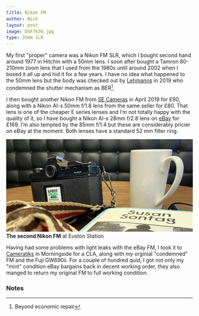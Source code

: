 ```yaml
---
title: Nikon FM
author: Nick
layout: post
image: DSF7639.jpg
type: 35mm SLR
---
```


My first "proper" camera was a Nikon FM SLR, which I bought second hand around 1977 in Hitchin with a 50mm lens. I soon after bought a Tamron 80-210mm zoom lens that I used from the 1980s until around 2002 when I boxed it all up and hid it for a few years. I have no idea what happened to the 50mm lens but the body was checked out by [Lehmanns](https://www.hlehmann.co.uk/) in 2019 who condemned the shutter mechanism as BER[^1]. 

I then bought another Nikon FM from [SE Cameras](https://www.ebay.co.uk/str/secameras) in April 2019 for £90, along with a Nikon AI-s 50mm f/1.8 lens from the same seller for £80. That lens is one of the cheaper E series lenses and I’m not totally happy with the quality of it, so I have bought a Nikon AI-s 28mm f/2.8 lens on [eBay](https://www.ebay.co.uk/usr/photosound09) for £169. I’m also tempted by the 85mm f/1.4 but these are considerably pricier on eBay at the moment. Both lenses have a standard 52 mm filter ring.

![](/img/IMG_8568-FM.jpg)
**The second Nikon FM** at Euston Station

Having had some problems with light leaks with the eBay FM, I took it to [Cameratiks](https://www.cameratiks.co.uk/) in Morningside for a CLA, along with my orginial "condemned" FM and the Fuji GW690ii. For a couple of hundred quid, I got not only my "mint" condition eBay bargains back in decent working order, they also manged to return my original FM to full working condition.

### Notes
[^1]: Beyond economic repair
